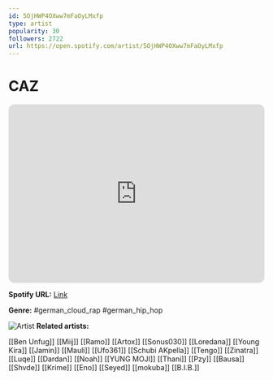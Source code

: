 ```yaml
---
id: 5OjHWP4OXww7mFaOyLMxfp
type: artist
popularity: 30
followers: 2722
url: https://open.spotify.com/artist/5OjHWP4OXww7mFaOyLMxfp
---
```

# CAZ

<iframe style="border-radius:12px" src="https://open.spotify.com/embed/artist/5OjHWP4OXww7mFaOyLMxfp" width="100%" height="352" frameBorder="0" allowfullscreen="" allow="autoplay; clipboard-write; encrypted-media; fullscreen; picture-in-picture" loading="lazy"></iframe>

**Spotify URL:** [Link](https://open.spotify.com/artist/5OjHWP4OXww7mFaOyLMxfp)

**Genre:**  #german_cloud_rap #german_hip_hop

![Artist](https://i.scdn.co/image/ab6761610000e5eba52e469473823b73adb04a27)
**Related artists:**

[[Ben Unfug]]
[[Miij]]
[[Ramo]]
[[Artox]]
[[Sonus030]]
[[Loredana]]
[[Young Kira]]
[[Jamin]]
[[Mauli]]
[[Ufo361]]
[[Schubi AKpella]]
[[Tengo]]
[[Zinatra]]
[[Luqe]]
[[Dardan]]
[[Noah]]
[[YUNG MOJI]]
[[Thani]]
[[Pzy]]
[[Bausa]]
[[Shvde]]
[[Krime]]
[[Eno]]
[[Seyed]]
[[mokuba]]
[[B.I.B.]]
